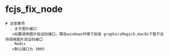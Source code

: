 # fcjs_fix_node

    # 注意事项
      . 关于图片接口
       >如要调用图片验证码接口，需在windows环境下安装 graphicsMagick,macOs下暂不支持调用图片验证码接口
      . Redis
       >默认端口为 3005